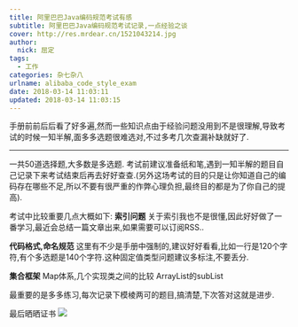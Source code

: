 ```yaml
---
title: 阿里巴巴Java编码规范考试有感
subtitle: 阿里巴巴Java编码规范考试记录,一点经验之谈
cover: http://res.mrdear.cn/1521043214.jpg
author: 
  nick: 屈定
tags:
  - 工作
categories: 杂七杂八
urlname: alibaba_code_style_exam
date: 2018-03-14 11:03:11
updated: 2018-03-14 11:03:15
---
```

手册前前后后看了好多遍,然而一些知识点由于经验问题没用到不是很理解,导致考试的时候一知半解,面多多选题很难选对,不过多考几次查漏补缺就好了.
- - - - -
一共50道选择题,大多数是多选题.
考试前建议准备纸和笔,遇到一知半解的题目自己记录下来考试结束后再去好好查查.(另外这场考试的目的只是让你知道自己的编码存在哪些不足,所以不要有很严重的作弊心理负担,最终目的都是为了你自己的提高).

考试中比较重要几点大概如下:
**索引问题**
关于索引我也不是很懂,因此好好做了一番学习,最近会总结一篇文章出来,如果需要可以订阅RSS..

**代码格式,命名规范**
这里有不少是手册中强制的,建议好好看看,比如一行是120个字符,有个多选题是140个字符.这种固定值类型问题建议多标注,不要丢分.

**集合框架**
Map体系,几个实现类之间的比较
ArrayList的subList

最重要的是多多练习,每次记录下模棱两可的题目,搞清楚,下次答对这就是进步.

最后晒晒证书
![](http://res.mrdear.cn/1521043214.jpg)
